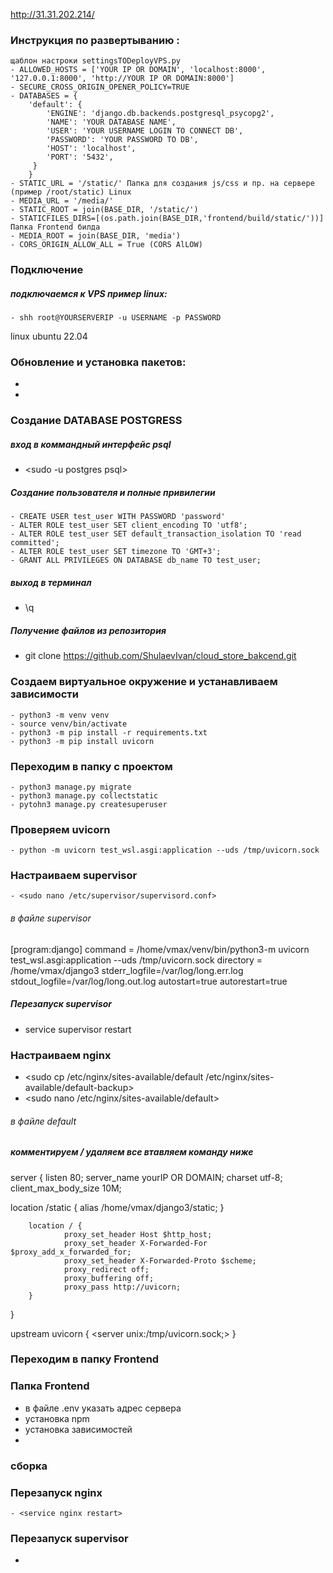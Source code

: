 http://31.31.202.214/

### Инструкция по развертыванию :
    щаблон настроки settingsTODeployVPS.py
    - ALLOWED_HOSTS = ['YOUR IP OR DOMAIN', 'localhost:8000', '127.0.0.1:8000', 'http://YOUR IP OR DOMAIN:8000']
    - SECURE_CROSS_ORIGIN_OPENER_POLICY=TRUE
    - DATABASES = {
        'default': {
            'ENGINE': 'django.db.backends.postgresql_psycopg2',
            'NAME': 'YOUR DATABASE NAME',
            'USER': 'YOUR USERNAME LOGIN TO CONNECT DB',
            'PASSWORD': 'YOUR PASSWORD TO DB',
            'HOST': 'localhost',
            'PORT': '5432',
         }
        }
    - STATIC_URL = '/static/' Папка для создания js/css и пр. на сервере (пример /root/static) Linux
    - MEDIA_URL = '/media/'
    - STATIC_ROOT = join(BASE_DIR, '/static/')
    - STATICFILES_DIRS=[(os.path.join(BASE_DIR,'frontend/build/static/'))] Папка Frontend билда
    - MEDIA_ROOT = join(BASE_DIR, 'media')
    - CORS_ORIGIN_ALLOW_ALL = True (CORS AlLOW)



### Подключение    
##### подключаемся к VPS пример linux:
    - shh root@YOURSERVERIP -u USERNAME -p PASSWORD

linux ubuntu 22.04

### Обновление и установка пакетов:
- <sudo apt update>
- <sudo apt install sudo apt install  python3-pip python3-dev python3-venv libpq-dev postgresql postgresql-contrib nginx supervisor>


### Создание DATABASE POSTGRESS

##### вход в коммандный интерфейс psql
- <sudo -u postgres psql>

##### Создание пользователя и полные привилегии
    - CREATE USER test_user WITH PASSWORD 'password'
    - ALTER ROLE test_user SET client_encoding TO 'utf8';
    - ALTER ROLE test_user SET default_transaction_isolation TO 'read committed';
    - ALTER ROLE test_user SET timezone TO 'GMT+3';
    - GRANT ALL PRIVILEGES ON DATABASE db_name TO test_user;

##### выход в терминал
- \q



##### Получение файлов из репозитория
- git clone https://github.com/ShulaevIvan/cloud_store_bakcend.git


### Создаем виртуальное окружение и устанавливаем зависимости
    - python3 -m venv venv
    - source venv/bin/activate
    - python3 -m pip install -r requirements.txt
    - python3 -m pip install uvicorn

### Переходим в папку с проектом
    - python3 manage.py migrate
    - python3 manage.py collectstatic
    - pytohn3 manage.py createsuperuser

### Проверяем uvicorn
    - python -m uvicorn test_wsl.asgi:application --uds /tmp/uvicorn.sock


### Настраиваем supervisor
    - <sudo nano /etc/supervisor/supervisord.conf>

###### в файле supervisor

[program:django]
    command = /home/vmax/venv/bin/python3-m uvicorn test_wsl.asgi:application --uds /tmp/uvicorn.sock
    directory = /home/vmax/django3
    stderr_logfile=/var/log/long.err.log
    stdout_logfile=/var/log/long.out.log
    autostart=true
    autorestart=true

##### Перезапуск supervisor
- service supervisor restart

### Настраиваем nginx
- <sudo cp /etc/nginx/sites-available/default /etc/nginx/sites-available/default-backup>
- <sudo nano /etc/nginx/sites-available/default>

###### в файле default 
##### комментируем / удаляем все втавляем команду ниже
server {
        listen       80;
        server_name  yourIP OR DOMAIN;
        charset         utf-8;
        client_max_body_size 10M;
  
  location /static {
                alias /home/vmax/django3/static;
        }

        location / {
                proxy_set_header Host $http_host;
                proxy_set_header X-Forwarded-For $proxy_add_x_forwarded_for;
                proxy_set_header X-Forwarded-Proto $scheme;
                proxy_redirect off;
                proxy_buffering off;
                proxy_pass http://uvicorn;
        }
}

upstream uvicorn {
    <server unix:/tmp/uvicorn.sock;>
}
### Переходим в папку Frontend

### Папка Frontend
- в файле .env указать адрес сервера
- <sudo apt install npm> установка npm
- <npm install> установка зависимостей
- <npm run build>

### сборка
<pytohn3 manage.py collectstatic>

### Перезапуск nginx
    - <service nginx restart>

### Перезапуск supervisor
- <service supervisor restart>
